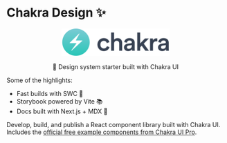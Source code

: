 # Chakra Design ✨

<p align="center"><img src="assets/chakra-logo.svg" alt="Chakra UI logo" width="250px" height="auto" /></p>

<p align="center">🚀 Design system starter built with Chakra UI</p>

Some of the highlights:

- Fast builds with SWC 🦀
- Storybook powered by Vite 📚
- Docs built with Next.js + MDX 📝

Develop, build, and publish a React component library built with Chakra UI. Includes the [official free example components from Chakra UI Pro](https://pro.chakra-ui.com/components/free).

